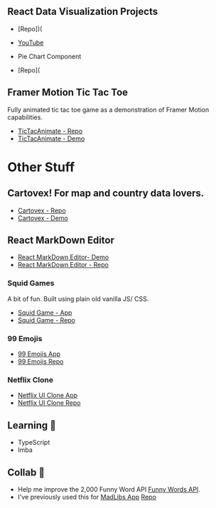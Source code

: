 ## React Data Visualization Projects

- [Repo])(
- [YouTube](https://youtu.be/q42JGZG_-Yc)

- Pie Chart Component
- [Repo](

## Framer Motion Tic Tac Toe
Fully animated tic tac toe game as a demonstration of Framer Motion capabilities.

- [TicTacAnimate - Repo](https://github.com/jamesmarriott/react-tic-tac-animate/)
- [TicTacAnimate - Demo](https://tic-tac-toe-react-framer-motion.netlify.app/)

# Other Stuff
## Cartovex! For map and country data lovers.
- [Cartovex - Repo](https://github.com/jamesmarriott/Cartovex)
- [Cartovex - Demo](https://cartovex.netlify.app/)

## React MarkDown Editor
- [React MarkDown Editor- Demo](https://blissful-poincare-17ba17.netlify.app/)
- [React MarkDown Editor - Repo](https://github.com/jamesmarriott/markdown-editor)

### Squid Games
A bit of fun. Built using plain old vanilla JS/ CSS.
- [Squid Game - App](https://jamesmarriott.github.io/SquidGame/)
- [Squid Game - Repo](https://github.com/jamesmarriott/SquidGame)

### 99 Emojis
- [99 Emojis App](https://99emojis.netlify.app/)
- [99 Emojis Repo](https://github.com/jamesmarriott/99emojis)

### Netflix Clone
- [Netflix UI Clone App](https://netflix-cloned-app.netlify.app)
- [Netflix UI Clone Repo](https://github.com/jamesmarriott/MadLibs-App)

## Learning :seedling:
- TypeScript
- Imba

## Collab 👯
- Help me improve the 2,000 Funny Word API [Funny Words API](https://github.com/jamesmarriott/FunnyWordsAPI).
- I've previously used this for [MadLibs App](https://madlibzapp.netlify.app/) [Repo](https://github.com/jamesmarriott/MadLibs-App)
